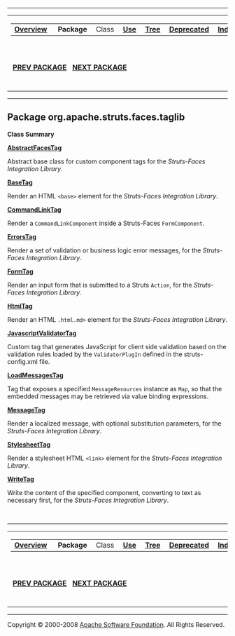------------------------------------------------------------------------

<span id="navbar_top"></span> [](#skip-navbar_top "Skip navigation links")

<table>
<colgroup>
<col width="50%" />
<col width="50%" />
</colgroup>
<tbody>
<tr class="odd">
<td align="left"><span id="navbar_top_firstrow"></span>
<table>
<tbody>
<tr class="odd">
<td align="left"><a href="../../../../../overview-summary.html.md"><strong>Overview</strong></a> </td>
<td align="left"> <strong>Package</strong> </td>
<td align="left">Class </td>
<td align="left"><a href="package-use.html.md"><strong>Use</strong></a> </td>
<td align="left"><a href="package-tree.html.md"><strong>Tree</strong></a> </td>
<td align="left"><a href="../../../../../deprecated-list.html.md"><strong>Deprecated</strong></a> </td>
<td align="left"><a href="../../../../../index-all.html.md"><strong>Index</strong></a> </td>
<td align="left"><a href="../../../../../help-doc.html.md"><strong>Help</strong></a> </td>
</tr>
</tbody>
</table></td>
<td align="left"></td>
</tr>
<tr class="even">
<td align="left"> <a href="../../../../../org/apache/struts/faces/renderer/package-summary.html.md"><strong>PREV PACKAGE</strong></a>   <a href="../../../../../org/apache/struts/faces/util/package-summary.html"><strong>NEXT PACKAGE</strong></a></td>
<td align="left"><a href="../../../../../index.html.md?org/apache/struts/faces/taglib/package-summary.html"><strong>FRAMES</strong></a>    <a href="package-summary.html"><strong>NO FRAMES</strong></a>    
<a href="../../../../../allclasses-noframe.html.md"><strong>All Classes</strong></a></td>
</tr>
</tbody>
</table>

<span id="skip-navbar_top"></span>

------------------------------------------------------------------------

Package org.apache.struts.faces.taglib
--------------------------------------

**Class Summary**

**[AbstractFacesTag](../../../../../org/apache/struts/faces/taglib/AbstractFacesTag.html.md "class in org.apache.struts.faces.taglib")**

Abstract base class for custom component tags for the *Struts-Faces Integration Library*.

**[BaseTag](../../../../../org/apache/struts/faces/taglib/BaseTag.html.md "class in org.apache.struts.faces.taglib")**

Render an HTML `<base>` element for the *Struts-Faces Integration Library*.

**[CommandLinkTag](../../../../../org/apache/struts/faces/taglib/CommandLinkTag.html.md "class in org.apache.struts.faces.taglib")**

Render a `CommandLinkComponent` inside a Struts-Faces `FormComponent`.

**[ErrorsTag](../../../../../org/apache/struts/faces/taglib/ErrorsTag.html.md "class in org.apache.struts.faces.taglib")**

Render a set of validation or business logic error messages, for the *Struts-Faces Integration Library*.

**[FormTag](../../../../../org/apache/struts/faces/taglib/FormTag.html.md "class in org.apache.struts.faces.taglib")**

Render an input form that is submitted to a Struts `Action`, for the *Struts-Faces Integration Library*.

**[HtmlTag](../../../../../org/apache/struts/faces/taglib/HtmlTag.html.md "class in org.apache.struts.faces.taglib")**

Render an HTML `.html.md>` element for the *Struts-Faces Integration Library*.

**[JavascriptValidatorTag](../../../../../org/apache/struts/faces/taglib/JavascriptValidatorTag.html.md "class in org.apache.struts.faces.taglib")**

Custom tag that generates JavaScript for client side validation based on the validation rules loaded by the `ValidatorPlugIn` defined in the struts-config.xml file.

**[LoadMessagesTag](../../../../../org/apache/struts/faces/taglib/LoadMessagesTag.html.md "class in org.apache.struts.faces.taglib")**

Tag that exposes a specified `MessageResources` instance as `Map`, so that the embedded messages may be retrieved via value binding expressions.

**[MessageTag](../../../../../org/apache/struts/faces/taglib/MessageTag.html.md "class in org.apache.struts.faces.taglib")**

Render a localized message, with optional substitution parameters, for the *Struts-Faces Integration Library*.

**[StylesheetTag](../../../../../org/apache/struts/faces/taglib/StylesheetTag.html.md "class in org.apache.struts.faces.taglib")**

Render a stylesheet HTML `<link>` element for the *Struts-Faces Integration Library*.

**[WriteTag](../../../../../org/apache/struts/faces/taglib/WriteTag.html.md "class in org.apache.struts.faces.taglib")**

Write the content of the specified component, converting to text as necessary first, for the *Struts-Faces Integration Library*.

 

------------------------------------------------------------------------

<span id="navbar_bottom"></span> [](#skip-navbar_bottom "Skip navigation links")

<table>
<colgroup>
<col width="50%" />
<col width="50%" />
</colgroup>
<tbody>
<tr class="odd">
<td align="left"><span id="navbar_bottom_firstrow"></span>
<table>
<tbody>
<tr class="odd">
<td align="left"><a href="../../../../../overview-summary.html.md"><strong>Overview</strong></a> </td>
<td align="left"> <strong>Package</strong> </td>
<td align="left">Class </td>
<td align="left"><a href="package-use.html.md"><strong>Use</strong></a> </td>
<td align="left"><a href="package-tree.html.md"><strong>Tree</strong></a> </td>
<td align="left"><a href="../../../../../deprecated-list.html.md"><strong>Deprecated</strong></a> </td>
<td align="left"><a href="../../../../../index-all.html.md"><strong>Index</strong></a> </td>
<td align="left"><a href="../../../../../help-doc.html.md"><strong>Help</strong></a> </td>
</tr>
</tbody>
</table></td>
<td align="left"></td>
</tr>
<tr class="even">
<td align="left"> <a href="../../../../../org/apache/struts/faces/renderer/package-summary.html.md"><strong>PREV PACKAGE</strong></a>   <a href="../../../../../org/apache/struts/faces/util/package-summary.html"><strong>NEXT PACKAGE</strong></a></td>
<td align="left"><a href="../../../../../index.html.md?org/apache/struts/faces/taglib/package-summary.html"><strong>FRAMES</strong></a>    <a href="package-summary.html"><strong>NO FRAMES</strong></a>    
<a href="../../../../../allclasses-noframe.html.md"><strong>All Classes</strong></a></td>
</tr>
</tbody>
</table>

<span id="skip-navbar_bottom"></span>

------------------------------------------------------------------------

Copyright © 2000-2008 [Apache Software Foundation](http://www.apache.org/). All Rights Reserved.

